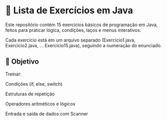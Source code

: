 # 📘 Lista de Exercícios em Java

Este repositório contém 15 exercícios básicos de programação em Java, feitos para praticar lógica, condições, laços e menus interativos.

Cada exercício está em um arquivo separado (Exercicio1.java, Exercicio2.java, ... Exercicio15.java), seguindo a numeração do enunciado.

## 🎯 Objetivo

Treinar:

Condições (if, else, switch)

Estruturas de repetição

Operadores aritméticos e lógicos

Entrada e saída de dados com Scanner
